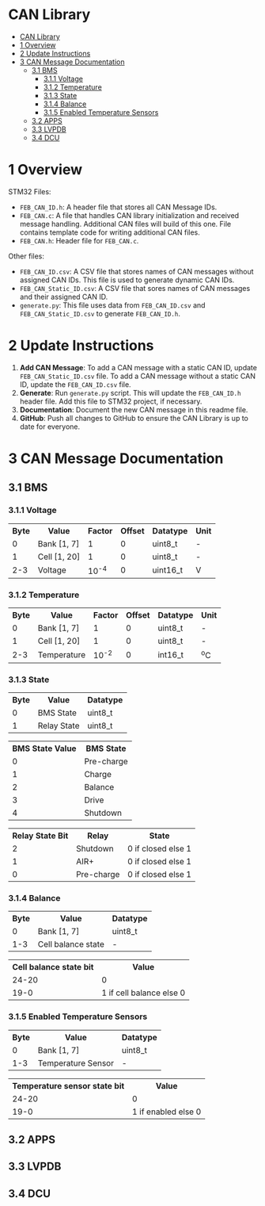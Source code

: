 # CAN Library

- [CAN Library](#can-library)
- [1 Overview](#1-overview)
- [2 Update Instructions](#2-update-instructions)
- [3 CAN Message Documentation](#3-can-message-documentation)
  - [3.1 BMS](#31-bms)
    - [3.1.1 Voltage](#311-voltage)
    - [3.1.2 Temperature](#312-temperature)
    - [3.1.3 State](#313-state)
    - [3.1.4 Balance](#314-balance)
    - [3.1.5 Enabled Temperature Sensors](#315-enabled-temperature-sensors)
  - [3.2 APPS](#32-apps)
  - [3.3 LVPDB](#33-lvpdb)
  - [3.4 DCU](#34-dcu)

# 1 Overview
STM32 Files:
* ```FEB_CAN_ID.h```: A header file that stores all CAN Message IDs.
* ```FEB_CAN.c```: A file that handles CAN library initialization and received message handling. Additional CAN files will build of this one. File contains template code for writing additional CAN files.
* ```FEB_CAN.h```: Header file for ```FEB_CAN.c```.

Other files:
* ```FEB_CAN_ID.csv```: A CSV file that stores names of CAN messages without assigned CAN IDs. This file is used to generate dynamic CAN IDs.
* ```FEB_CAN_Static_ID.csv```: A CSV file that sores names of CAN messages and their assigned CAN ID.
* ```generate.py```: This file uses data from ```FEB_CAN_ID.csv``` and ```FEB_CAN_Static_ID.csv``` to generate ```FEB_CAN_ID.h```.

# 2 Update Instructions
1. <b>Add CAN Message</b>: To add a CAN message with a static CAN ID, update ```FEB_CAN_Static_ID.csv``` file. To add a CAN message without a static CAN ID, update the ```FEB_CAN_ID.csv``` file.
2. <b>Generate</b>: Run ```generate.py``` script. This will update the ```FEB_CAN_ID.h``` header file. Add this file to STM32 project, if necessary.
3. <b>Documentation</b>: Document the new CAN message in this readme file.
4. <b>GitHub</b>: Push all changes to GitHub to ensure the CAN Library is up to date for everyone.

# 3 CAN Message Documentation

## 3.1 BMS
### 3.1.1 Voltage
<table>
  <tr>
    <th>Byte</th>
    <th>Value</th>
    <th>Factor</th>
    <th>Offset</th>
    <th>Datatype</th>
    <th>Unit</th>
  </tr>
  <tr>
    <td>0</td>
    <td>Bank [1, 7]</td>
    <td>1</td>
    <td>0</td>
    <td>uint8_t</td>
    <td>-</td>
  </tr>
  <tr>
    <td>1</td>
    <td>Cell [1, 20]</td>
    <td>1</td>
    <td>0</td>
    <td>uint8_t</td>
    <td>-</td>
  </tr>
  <tr>
    <td>2-3</td>
    <td>Voltage</td>
    <td>10<sup>-4</sup></td>
    <td>0</td>
    <td>uint16_t</td>
    <td>V</td>
  </tr>
</table>

### 3.1.2 Temperature
<table>
  <tr>
    <th>Byte</th>
    <th>Value</th>
    <th>Factor</th>
    <th>Offset</th>
    <th>Datatype</th>
    <th>Unit</th>
  </tr>
  <tr>
    <td>0</td>
    <td>Bank [1, 7]</td>
    <td>1</td>
    <td>0</td>
    <td>uint8_t</td>
    <td>-</td>
  </tr>
  <tr>
    <td>1</td>
    <td>Cell [1, 20]</td>
    <td>1</td>
    <td>0</td>
    <td>uint8_t</td>
    <td>-</td>
  </tr>
  <tr>
    <td>2-3</td>
    <td>Temperature</td>
    <td>10<sup>-2</sup></td>
    <td>0</td>
    <td>int16_t</td>
    <td><sup>o</sup>C</td>
  </tr>
</table>

### 3.1.3 State
<table>
  <tr>
    <th>Byte</th>
    <th>Value</th>
    <th>Datatype</th>
  </tr>
  <tr>
    <td>0</td>
    <td>BMS State</td>
    <td>uint8_t</td>
  </tr>
  <tr>
    <td>1</td>
    <td>Relay State</td>
    <td>uint8_t</td>
  </tr>
</table>

<table>
  <tr>
    <th>BMS State Value</th>
    <th>BMS State</th>
  </tr>
  <tr>
    <td>0</td>
    <td>Pre-charge</td>
  </tr>
  <tr>
    <td>1</td>
    <td>Charge</td>
  </tr>
  <tr>
    <td>2</td>
    <td>Balance</td>
  </tr>
  <tr>
    <td>3</td>
    <td>Drive</td>
  </tr>
  <tr>
    <td>4</td>
    <td>Shutdown</td>
  </tr>
</table>

<table>
  <tr>
    <th>Relay State Bit</th>
    <th>Relay</th>
    <th>State</th>
  </tr>
  <tr>
    <td>2</td>
    <td>Shutdown</td>
    <td>0 if closed else 1</td>
  </tr>
  <tr>
    <td>1</td>
    <td>AIR+</td>
    <td>0 if closed else 1</td>
  </tr>
  <tr>
    <td>0</td>
    <td>Pre-charge</td>
    <td>0 if closed else 1</td>
  </tr>
</table>

### 3.1.4 Balance
<table>
  <tr>
    <th>Byte</th>
    <th>Value</th>
    <th>Datatype</th>
  </tr>
  <tr>
    <td>0</td>
    <td>Bank [1, 7]</td>
    <td>uint8_t</td>
  </tr>
  <tr>
    <td>1-3</td>
    <td>Cell balance state</td>
    <td>-</td>
  </tr>
</table>

<table>
  <tr>
    <th>Cell balance state bit</th>
    <th>Value</th>
  </tr>
  <tr>
    <td>24-20</td>
    <td>0</td>
  </tr>
  <tr>
    <td>19-0</td>
    <td>1 if cell balance else 0</td>
  </tr>
</table>

### 3.1.5 Enabled Temperature Sensors
<table>
  <tr>
    <th>Byte</th>
    <th>Value</th>
    <th>Datatype</th>
  </tr>
  <tr>
    <td>0</td>
    <td>Bank [1, 7]</td>
    <td>uint8_t</td>
  </tr>
  <tr>
    <td>1-3</td>
    <td>Temperature Sensor</td>
    <td>-</td>
  </tr>
</table>

<table>
  <tr>
    <th>Temperature sensor state bit</th>
    <th>Value</th>
  </tr>
  <tr>
    <td>24-20</td>
    <td>0</td>
  </tr>
  <tr>
    <td>19-0</td>
    <td>1 if enabled else 0</td>
  </tr>
</table>

## 3.2 APPS

## 3.3 LVPDB

## 3.4 DCU
